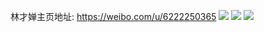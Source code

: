 林才婵主页地址: https://weibo.com/u/6222250365 
![](https://wx4.sinaimg.cn/mw2000/006N5VyRgy1h8bm5sq1srj32c03407wi.jpg) 
![](https://wx4.sinaimg.cn/mw2000/006N5VyRgy1h7n70653vij32c0340u0x.jpg) 
![](https://wx4.sinaimg.cn/mw2000/006N5VyRgy1h7n704mxpxj32c0340u0x.jpg) 
